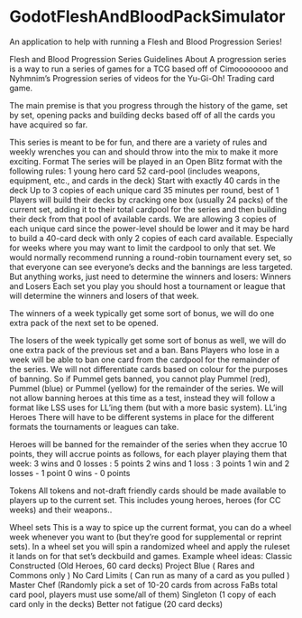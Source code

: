 # GodotFleshAndBloodPackSimulator
An application to help with running a Flesh and Blood Progression Series!

Flesh and Blood Progression Series Guidelines
About
A progression series is a way to run a series of games for a TCG based off of Cimoooooooo and Nyhmnim’s Progression series of videos for the Yu-Gi-Oh! Trading card game. 

The main premise is that you progress through the history of the game, set by set, opening packs and building decks based off of all the cards you have acquired so far.

This series is meant to be for fun, and there are a variety of rules and weekly wrenches you can and should throw into the mix to make it more exciting.
Format
The series will be played in an Open Blitz format with the following rules:
1 young hero card
52 card-pool (includes weapons, equipment, etc., and cards in the deck)
Start with exactly 40 cards in the deck
Up to 3 copies of each unique card
35 minutes per round, best of 1
Players will build their decks by cracking one box (usually 24 packs) of the current set, adding it to their total cardpool for the series and then building their deck from that pool of available cards.
We are allowing 3 copies of each unique card since the power-level should be lower and it may be hard to build a 40-card deck with only 2 copies of each card available. Especially for weeks where you may want to limit the cardpool to only that set.
We would normally recommend running a round-robin tournament every set, so that everyone can see everyone’s decks and the bannings are less targeted. But anything works, just need to determine the winners and losers:
Winners and Losers
Each set you play you should host a tournament or league that will determine the winners and losers of that week.

The winners of a week typically get some sort of bonus, we will do one extra pack of the next set to be opened.

The losers of the week typically get some sort of bonus as well, we will do one extra pack of the previous set and a ban.
Bans
Players who lose in a week will be able to ban one card from the cardpool for the remainder of the series. We will not differentiate cards based on colour for the purposes of banning. So if Pummel gets banned, you cannot play Pummel (red), Pummel (blue) or Pummel (yellow) for the remainder of the series. We will not allow banning heroes at this time as a test, instead they will follow a format like LSS uses for LL’ing them (but with a more basic system).
LL’ing Heroes
There will have to be different systems in place for the different formats the tournaments or leagues can take. 

Heroes will be banned for the remainder of the series when they accrue 10 points, they will accrue points as follows, for each player playing them that week:
3 wins and 0 losses : 5 points
2 wins and 1 loss : 3 points
1 win and 2 losses - 1 point
0 wins - 0 points

Tokens
All tokens and not-draft friendly cards should be made available to players up to the current set. This includes young heroes, heroes (for CC weeks) and their weapons.. 

Wheel sets
This is a way to spice up the current format, you can do a wheel week whenever you want to (but they’re good for supplemental or reprint sets). In a wheel set you will spin a randomized wheel and apply the ruleset it lands on for that set’s deckbuild and games.
Example wheel ideas:
Classic Constructed (Old Heroes, 60 card decks)
Project Blue ( Rares and Commons only )
No Card Limits ( Can run as many of a card as you pulled )
Master Chef (Randomly pick a set of 10-20 cards from across FaBs total card pool, players must use some/all of them)
Singleton (1 copy of each card only in the decks)
Better not fatigue (20 card decks)

